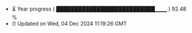 - ⏳ Year progress { ███████████████████████████▁▁▁ } 92.48 %
- ⏰ Updated on Wed, 04 Dec 2024 11:19:26 GMT

